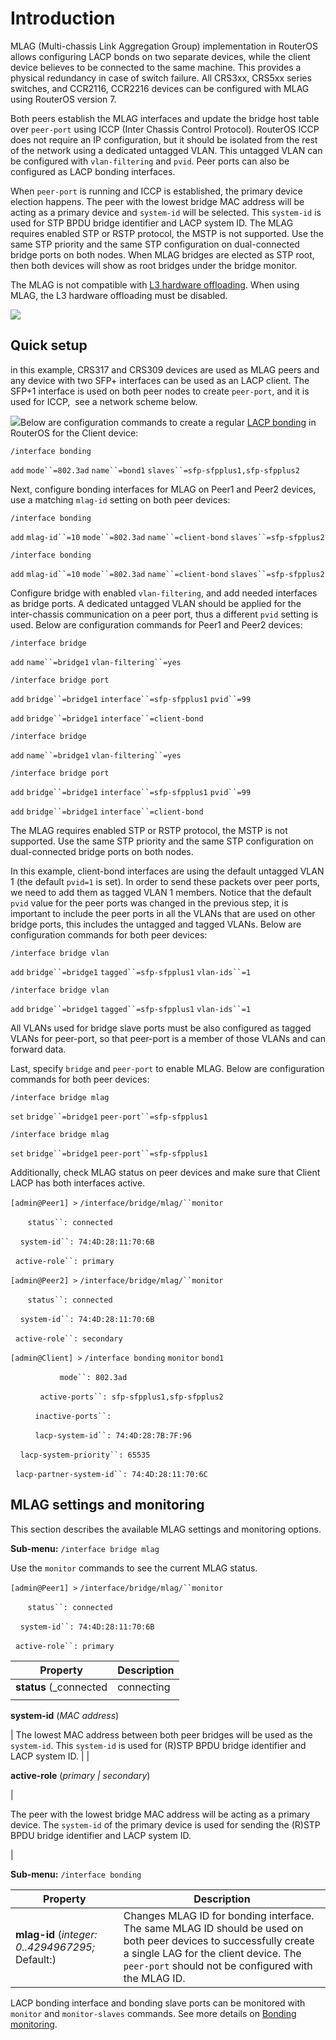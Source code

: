 # Introduction

MLAG (Multi-chassis Link Aggregation Group) implementation in RouterOS allows configuring LACP bonds on two separate devices, while the client device believes to be connected to the same machine. This provides a physical redundancy in case of switch failure. All CRS3xx, CRS5xx series switches, and CCR2116, CCR2216 devices can be configured with MLAG using RouterOS version 7.

Both peers establish the MLAG interfaces and update the bridge host table over `peer-port` using ICCP (Inter Chassis Control Protocol). RouterOS ICCP does not require an IP configuration, but it should be isolated from the rest of the network using a dedicated untagged VLAN. This untagged VLAN can be configured with `vlan-filtering` and `pvid`. Peer ports can also be configured as LACP bonding interfaces.

When `peer-port` is running and ICCP is established, the primary device election happens. The peer with the lowest bridge MAC address will be acting as a primary device and `system-id` will be selected. This `system-id` is used for STP BPDU bridge identifier and LACP system ID. The MLAG requires enabled STP or RSTP protocol, the MSTP is not supported. Use the same STP priority and the same STP configuration on dual-connected bridge ports on both nodes. When MLAG bridges are elected as STP root, then both devices will show as root bridges under the bridge monitor. 

The MLAG is not compatible with [L3 hardware offloading](https://help.mikrotik.com/docs/display/ROS/L3+Hardware+Offloading). When using MLAG, the L3 hardware offloading must be disabled.

![](https://help.mikrotik.com/docs/download/attachments/67633179/1.png?version=1&modificationDate=1621431547740&api=v2)

## Quick setup

in this example, CRS317 and CRS309 devices are used as MLAG peers and any device with two SFP+ interfaces can be used as an LACP client. The SFP+1 interface is used on both peer nodes to create `peer-port`, and it is used for ICCP,  see a network scheme below.

![](https://help.mikrotik.com/docs/download/attachments/67633179/2.png?version=1&modificationDate=1621431568977&api=v2)Below are configuration commands to create a regular [LACP bonding](https://help.mikrotik.com/docs/display/ROS/Bonding#Bonding-802.3ad) in RouterOS for the Client device: 

`/interface bonding`

`add` `mode``=802.3ad` `name``=bond1` `slaves``=sfp-sfpplus1,sfp-sfpplus2`

Next, configure bonding interfaces for MLAG on Peer1 and Peer2 devices, use a matching `mlag-id` setting on both peer devices:

`/interface bonding`

`add` `mlag-id``=10` `mode``=802.3ad` `name``=client-bond` `slaves``=sfp-sfpplus2`

`/interface bonding`

`add` `mlag-id``=10` `mode``=802.3ad` `name``=client-bond` `slaves``=sfp-sfpplus2`

Configure bridge with enabled `vlan-filtering`, and add needed interfaces as bridge ports. A dedicated untagged VLAN should be applied for the inter-chassis communication on a peer port, thus a different `pvid` setting is used. Below are configuration commands for Peer1 and Peer2 devices:

`/interface bridge`

`add` `name``=bridge1` `vlan-filtering``=yes`

`/interface bridge port`

`add` `bridge``=bridge1` `interface``=sfp-sfpplus1` `pvid``=99`

`add` `bridge``=bridge1` `interface``=client-bond`

`/interface bridge`

`add` `name``=bridge1` `vlan-filtering``=yes`

`/interface bridge port`

`add` `bridge``=bridge1` `interface``=sfp-sfpplus1` `pvid``=99`

`add` `bridge``=bridge1` `interface``=client-bond`

The MLAG requires enabled STP or RSTP protocol, the MSTP is not supported. Use the same STP priority and the same STP configuration on dual-connected bridge ports on both nodes.

In this example, client-bond interfaces are using the default untagged VLAN 1 (the default `pvid=1` is set). In order to send these packets over peer ports, we need to add them as tagged VLAN 1 members. Notice that the default `pvid` value for the peer ports was changed in the previous step, it is important to include the peer ports in all the VLANs that are used on other bridge ports, this includes the untagged and tagged VLANs. Below are configuration commands for both peer devices:

`/interface bridge vlan`

`add` `bridge``=bridge1` `tagged``=sfp-sfpplus1` `vlan-ids``=1`

`/interface bridge vlan`

`add` `bridge``=bridge1` `tagged``=sfp-sfpplus1` `vlan-ids``=1`

All VLANs used for bridge slave ports must be also configured as tagged VLANs for peer-port, so that peer-port is a member of those VLANs and can forward data.

Last, specify `bridge` and `peer-port` to enable MLAG. Below are configuration commands for both peer devices:

`/interface bridge mlag`

`set` `bridge``=bridge1` `peer-port``=sfp-sfpplus1`

`/interface bridge mlag`

`set` `bridge``=bridge1` `peer-port``=sfp-sfpplus1`

Additionally, check MLAG status on peer devices and make sure that Client LACP has both interfaces active.

`[admin@Peer1] >` `/interface/bridge/mlag/``monitor`   

       `status``: connected`

    `system-id``: 74:4D:28:11:70:6B`

  `active-role``: primary`

`[admin@Peer2] >` `/interface/bridge/mlag/``monitor`          

       `status``: connected`

    `system-id``: 74:4D:28:11:70:6B`

  `active-role``: secondary`

`[admin@Client] >` `/interface bonding` `monitor` `bond1`

                    `mode``: 802.3ad`

            `active-ports``: sfp-sfpplus1,sfp-sfpplus2`

          `inactive-ports``:`

          `lacp-system-id``: 74:4D:28:7B:7F:96`

    `lacp-system-priority``: 65535`

  `lacp-partner-system-id``: 74:4D:28:11:70:6C`

## MLAG settings and monitoring

This section describes the available MLAG settings and monitoring options.

**Sub-menu:** `/interface bridge mlag`

Use the `monitor` commands to see the current MLAG status.

`[admin@Peer1] >` `/interface/bridge/mlag/``monitor`   

       `status``: connected`

    `system-id``: 74:4D:28:11:70:6B`

  `active-role``: primary`

| Property               | Description |
| ---------------------- | ----------- |
| **status** (_connected | connecting  | disabled_) | The MLAG status. |
|                        |

**system-id** (_MAC address_)

 | The lowest MAC address between both peer bridges will be used as the `system-id`. This `system-id` is used for (R)STP BPDU bridge identifier and LACP system ID. |
| 

**active-role** (_primary | secondary_)

 | 

The peer with the lowest bridge MAC address will be acting as a primary device. The `system-id` of the primary device is used for sending the (R)STP BPDU bridge identifier and LACP system ID.

 |

**Sub-menu:** `/interface bonding`

| Property                                           | Description                                                                                                                                                                                                       |
| -------------------------------------------------- | ----------------------------------------------------------------------------------------------------------------------------------------------------------------------------------------------------------------- |
| **mlag-id** (__integer: 0..4294967295_;_ Default:) | Changes MLAG ID for bonding interface. The same MLAG ID should be used on both peer devices to successfully create a single LAG for the client device. The `peer-port` should not be configured with the MLAG ID. |

LACP bonding interface and bonding slave ports can be monitored with `monitor` and `monitor-slaves` commands. See more details on [Bonding monitoring](https://help.mikrotik.com/docs/display/ROS/Bonding#Bonding-Bondingmonitoring).
